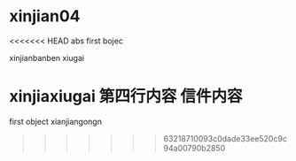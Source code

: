 # xinjian04
<<<<<<< HEAD
abs
first bojec

xinjianbanben xiugai 

xinjiaxiugai 
第四行内容
信件内容
=======
first object
xianjiangongn
>>>>>>> 63218710093c0dade33ee520c9c94a00790b2850
